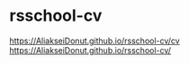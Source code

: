 # rsschool-cv

https://AliakseiDonut.github.io/rsschool-cv/cv
https://AliakseiDonut.github.io/rsschool-cv/

